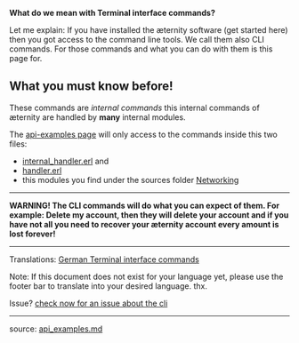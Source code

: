 
**What do we mean with Terminal interface commands?**

Let me explain: If you have installed the æternity software (get started here) then you got access to the
command line tools. We call them also CLI commands. For those commands and what you can do with them is this page for.

## What you must know before!

These commands are _internal commands_ this internal commands of æternity are handled by **many** internal modules.

The [api-examples page](Api-Examples) will only access to the commands inside this two files:
 - [internal_handler.erl](../../../aeternity/testnet/blob/master/src/networking/internal_handler.erl) and 
 - [handler.erl](../../../aeternity/testnet/blob/master/src/networking/handler.erl)
 - this modules you find under the sources folder [Networking](../../../aeternity/testnet/blob/master/src/networking/)

***
**WARNING! The CLI commands will do what you can expect of them. For example: Delete my account, then they will delete your account and if you have not all you need to recover your æternity account every amount is lost forever!**
***
Translations: [German Terminal interface commands]([GERMAN]Terminal-interface-commands)

Note: If this document does not exist for your language yet, please use the footer bar to translate into your desired language. thx.

Issue? [check now for an issue about the cli](https://github.com/aeternity/testnet/issues?q=cli)
***
source: [api_examples.md](../../../testnet/blob/master/docs/api_examples.md)